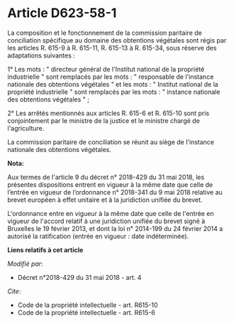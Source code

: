 # Article D623-58-1

La composition et le fonctionnement de la commission paritaire de conciliation spécifique au domaine des obtentions végétales
sont régis par les articles R. 615-9 à R. 615-11, R. 615-13 à R. 615-34, sous réserve des adaptations suivantes :

1° Les mots : " directeur général de l'Institut national de la propriété industrielle " sont remplacés par les mots : "
responsable de l'instance nationale des obtentions végétales " et les mots : " Institut national de la propriété industrielle
" sont remplacés par les mots : " instance nationale des obtentions végétales " ;

2° Les arrêtés mentionnés aux articles R. 615-6 et R. 615-10 sont pris conjointement par le ministre de la justice et le
ministre chargé de l'agriculture.

La commission paritaire de conciliation se réunit au siège de l'instance nationale des obtentions végétales.

**Nota:**

Aux termes de l'article 9 du décret n° 2018-429 du 31 mai 2018, les présentes dispositions entrent en vigueur à la même date
que celle de l’entrée en vigueur de l’ordonnance n° 2018-341 du 9 mai 2018 relative au brevet européen à effet unitaire et à
la juridiction unifiée du brevet.

L'ordonnance entre en vigueur à la même date que celle de l'entrée en vigueur de l'accord relatif à une juridiction unifiée
du brevet signé à Bruxelles le 19 février 2013, et dont la loi n° 2014-199 du 24 février 2014 a autorisé la ratification
(entrée en vigueur : date indéterminée).

**Liens relatifs à cet article**

_Modifié par_:

  - Décret n°2018-429 du 31 mai 2018 - art. 4

_Cite_:

  - Code de la propriété intellectuelle - art. R615-10
  - Code de la propriété intellectuelle - art. R615-6
